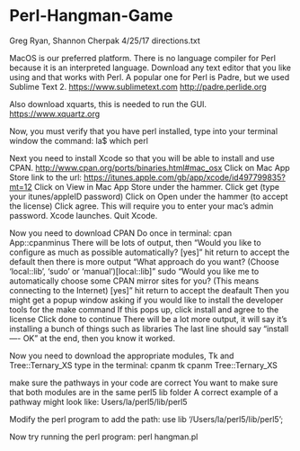# Perl-Hangman-Game
Greg Ryan, Shannon Cherpak
4/25/17
directions.txt

MacOS is our preferred platform.
There is no language compiler for Perl because it is an interpreted language. Download any text editor that you like using and that works with Perl. A popular one for Perl is Padre, but we used Sublime Text 2. 
https://www.sublimetext.com
http://padre.perlide.org

Also download xquarts, this is needed to run the GUI.
https://www.xquartz.org

Now, you must verify that you have perl installed, type into your terminal window the command: la$ which perl

Next you need to install Xcode so that you will be able to install and use CPAN.
http://www.cpan.org/ports/binaries.html#mac_osx
Click on Mac App Store link to the url:
https://itunes.apple.com/gb/app/xcode/id497799835?mt=12
Click on View in Mac App Store under the hammer.
Click get (type your itunes/appleID password)
Click on Open under the hammer (to accept the license)
Click agree. This will require you to enter your mac’s admin password.
Xcode launches. Quit Xcode.

Now you need to download CPAN
Do once in terminal: cpan App::cpanminus
There will be lots of output, then
“Would you like to configure as much as possible automatically? [yes]”
hit return to accept the default
then there is more output
“What approach do you want? (Choose ‘local::lib’, ‘sudo’ or ‘manual’)[local::lib]”
sudo
“Would you like me to automatically choose some CPAN mirror sites for you? (This means connecting to the Internet) [yes]”
hit return to accept the deafault
Then you might get a popup window asking if you would like to install the developer tools for the make command
If this pops up, click install and agree to the license
Click done to continue
There will be a lot more output, it will say it’s installing a bunch of things such as libraries
The last line should say “install —- OK” at the end, then you know it worked.

Now you need to download the appropriate modules, Tk and Tree::Ternary_XS
type in the terminal: cpanm tk
		      cpanm Tree::Ternary_XS

make sure the pathways in your code are correct
You want to make sure that both modules are in the same perl5 lib folder
A correct example of a pathway might look like:
Users/la/perl5/lib/perl5

Modify the perl program to add the path:
use lib ‘/Users/la/perl5/lib/perl5’;

Now try running the perl program:
perl hangman.pl








